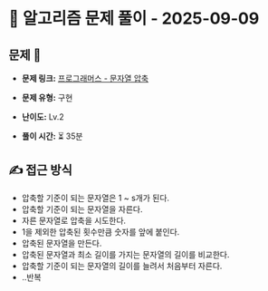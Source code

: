 # 📝 알고리즘 문제 풀이 - 2025-09-09

## 문제 📖

- **문제 링크:** [프로그래머스 - 문자열 압축](https://school.programmers.co.kr/learn/courses/30/lessons/60057)

- **문제 유형:** 구현

- **난이도:** Lv.2

- **풀이 시간:** ⏳ 35분

## ✍ 접근 방식

- 압축할 기준이 되는 문자열은 1 ~ s개가 된다.
- 압축할 기준이 되는 문자열을 자른다.
- 자른 문자열로 압축을 시도한다.
- 1을 제외한 압축된 횟수만큼 숫자를 앞에 붙인다.
- 압축된 문자열을 만든다.
- 압축된 문자열과 최소 길이를 가지는 문자열의 길이를 비교한다.
- 압축할 기준이 되는 문자열의 길이를 늘려서 처음부터 자른다.
- ..반복
